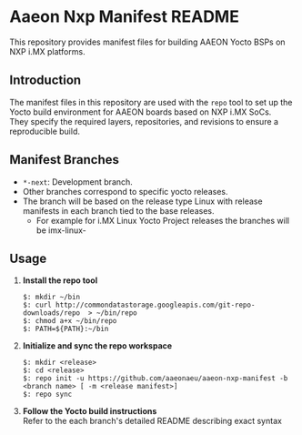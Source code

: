 # Aaeon Nxp Manifest README

This repository provides manifest files for building AAEON Yocto BSPs on NXP i.MX platforms.


## Introduction

The manifest files in this repository are used with the `repo` tool to set up the Yocto build environment for AAEON boards based on NXP i.MX SoCs.  
They specify the required layers, repositories, and revisions to ensure a reproducible build.


## Manifest Branches

- `*-next`: Development branch.
- Other branches correspond to specific yocto releases.
- The branch will be based on the release type Linux with release manifests in each branch tied to the base releases.
  - For example for i.MX Linux Yocto Project releases the branches will be imx-linux-<yocto-project-release>


## Usage

1. **Install the repo tool**  
    ```
    $: mkdir ~/bin
    $: curl http://commondatastorage.googleapis.com/git-repo-downloads/repo  > ~/bin/repo
    $: chmod a+x ~/bin/repo
    $: PATH=${PATH}:~/bin
    ```


2. **Initialize and sync the repo workspace**
    ```
    $: mkdir <release>
    $: cd <release>
    $: repo init -u https://github.com/aaeonaeu/aaeon-nxp-manifest -b <branch name> [ -m <release manifest>]
    $: repo sync
    ```


3. **Follow the Yocto build instructions**  
   Refer to the each branch's detailed README describing exact syntax


